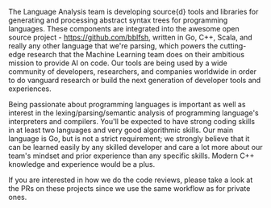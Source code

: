The Language Analysis team is developing source{d} tools and libraries for
generating and processing abstract syntax trees for programming languages. These
components are integrated into the awesome open source project -
https://github.com/bblfsh, written in Go, C++, Scala, and really any other
language that we're parsing, which powers the cutting-edge research that the
Machine Learning team does on their ambitious mission to provide AI on code. Our
tools are being used by a wide community of developers, researchers, and
companies worldwide in order to do vanguard research or build the next
generation of developer tools and experiences.

Being passionate about programming languages is important as well as interest in
the lexing/parsing/semantic analysis of programming language's interpreters and
compilers. You'll be expected to have strong coding skills in at least two
languages and very good algorithmic skills. Our main language is Go, but is not
a strict requirement; we strongly believe that it can be learned easily by any
skilled developer and care a lot more about our team's mindset and prior
experience than any specific skills. Modern C++ knowledge and experience would
be a plus.

If you are interested in how we do the code reviews, please take a look at the
PRs on these projects since we use the same workflow as for private ones.
